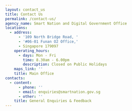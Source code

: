 ```yaml
---
layout: contact_us
title: Contact Us
permalink: /contact-us/
agency_name: Smart Nation and Digital Government Office
locations:
  - address:
      - '109 North Bridge Road, '
      - '#06-01 Funan O2 Office,'
      - Singapore 179097
    operating_hours:
      - days: Mon - Fri
        time: 8.30am - 6.00pm
        description: Closed on Public Holidays
    maps_link: ''
    title: Main Office
contacts:
  - content:
      - phone: ''
      - email: enquiries@smartnation.gov.sg
      - other: ''
    title: General Enquiries & Feedback
---
```

